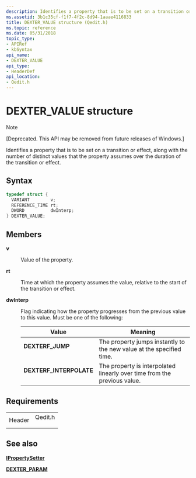 ```yaml
---
description: Identifies a property that is to be set on a transition or effect, along with the number of distinct values that the property assumes over the duration of the transition or effect.
ms.assetid: 3b1c35cf-f1f7-4f2c-8d94-1aaae4116833
title: DEXTER_VALUE structure (Qedit.h)
ms.topic: reference
ms.date: 05/31/2018
topic_type: 
- APIRef
- kbSyntax
api_name: 
- DEXTER_VALUE
api_type: 
- HeaderDef
api_location: 
- Qedit.h
---
```


# DEXTER\_VALUE structure

> [!Note]  
> \[Deprecated. This API may be removed from future releases of Windows.\]

 

Identifies a property that is to be set on a transition or effect, along with the number of distinct values that the property assumes over the duration of the transition or effect.

## Syntax


```C++
typedef struct {
  VARIANT        v;
  REFERENCE_TIME rt;
  DWORD          dwInterp;
} DEXTER_VALUE;
```



## Members

<dl> <dt>

**v**
</dt> <dd>

Value of the property.

</dd> <dt>

**rt**
</dt> <dd>

Time at which the property assumes the value, relative to the start of the transition or effect.

</dd> <dt>

**dwInterp**
</dt> <dd>

Flag indicating how the property progresses from the previous value to this value. Must be one of the following:



| Value                                                                                                                                                                           | Meaning                                                                             |
|---------------------------------------------------------------------------------------------------------------------------------------------------------------------------------|-------------------------------------------------------------------------------------|
| <span id="DEXTERF_JUMP"></span><span id="dexterf_jump"></span><dl> <dt>**DEXTERF\_JUMP**</dt> </dl>                      | The property jumps instantly to the new value at the specified time.<br/>     |
| <span id="DEXTERF_INTERPOLATE"></span><span id="dexterf_interpolate"></span><dl> <dt>**DEXTERF\_INTERPOLATE**</dt> </dl> | The property is interpolated linearly over time from the previous value.<br/> |



 

</dd> </dl>

## Requirements



|                   |                                                                                    |
|-------------------|------------------------------------------------------------------------------------|
| Header<br/> | <dl> <dt>Qedit.h</dt> </dl> |



## See also

<dl> <dt>

[**IPropertySetter**](ipropertysetter.md)
</dt> <dt>

[**DEXTER\_PARAM**](dexter-param.md)
</dt> </dl>

 

 




